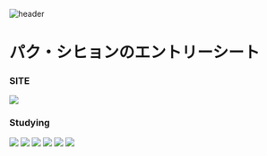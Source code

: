 ![header](https://capsule-render.vercel.app/api?type=slice&color=ffd563&height=200&section=header&text=パク・シヒョンのエントリーシート&fontSize=30&rotate=30&fontColor=404040)

# パク・シヒョンのエントリーシート

### SITE
<a href="https://www.instagram.com/"><img src="https://img.shields.io/badge/Instagram-E4405F?style=flat-square&logo=Instagram&logoColor=white"/></a>

### Studying
<img src="https://img.shields.io/badge/VSCode-007ACC?style=flat-square&logo=Visual Studio Code&logoColor=white"/> <img src="https://img.shields.io/badge/Eclipse-2C2255?style=flat-square&logo=Eclipse IDE&logoColor=white"/> <img src="https://img.shields.io/badge/HTML5-E34F26?style=flat-square&logo=HTML5&logoColor=white"/> <img src="https://img.shields.io/badge/CSS3-1572B6?style=flat-square&logo=CSS3&logoColor=white"/> <img src="https://img.shields.io/badge/JavaScript-F7DF1E?style=flat-square&logo=JavaScript&logoColor=white"/> <img src="https://img.shields.io/badge/Photoshop-31A8FF?style=flat-square&logo=Adobe Photoshop&logoColor=white"/>
